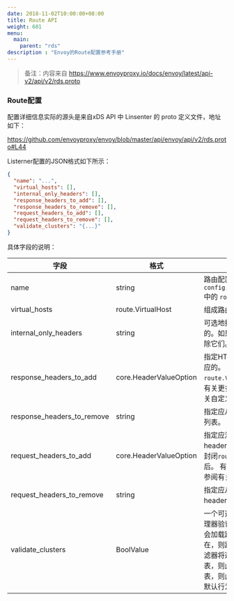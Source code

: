```yaml
---
date: 2018-11-02T10:00:00+08:00
title: Route API
weight: 601
menu:
  main:
    parent: "rds"
description : "Envoy的Route配置参考手册"
---
```


> 备注：内容来自 https://www.envoyproxy.io/docs/envoy/latest/api-v2/api/v2/rds.proto

### Route配置

配置详细信息实际的源头是来自xDS API 中 Linsenter 的 proto 定义文件，地址如下：

https://github.com/envoyproxy/envoy/blob/master/api/envoy/api/v2/rds.proto#L44

Listerner配置的JSON格式如下所示：

```json
{
  "name": "...",
  "virtual_hosts": [],
  "internal_only_headers": [],
  "response_headers_to_add": [],
  "response_headers_to_remove": [],
  "request_headers_to_add": [],
  "request_headers_to_remove": [],
  "validate_clusters": "{...}"
}
```

具体字段的说明：

| 字段                       | 格式                   | 说明                                                         |
| -------------------------- | ---------------------- | ------------------------------------------------------------ |
| name                       | string                 | 路由配置的名称。 例如，它可能与 `config.filter.network.http_connection_manager.v2.Rds`中的 `route_config_name` 匹配。 |
| virtual_hosts              | route.VirtualHost      | 组成路由表的一组虚拟主机(virtual host)。                     |
| internal_only_headers      | string                 | 可选地指定 HTTP header 列表，连接管理器将仅视为内部的。如果在外部请求中找到它们，则会在过滤器调用之前清除它们。 有关更多信息，请参阅 `x-envoy-internal` 。 |
| response_headers_to_add    | core.HeaderValueOption | 指定HTTP header列表，以添加到连接管理器编码的每个响应的。 在此级别指定的 header 将应用于来自任何封闭 `route.VirtualHost` 或 `route.RouteAction` 的header之后。 有关更多信息（包括header值语法的详细信息），请参阅有关自定义请求header的文档。 |
| response_headers_to_remove | string                 | 指定应从连接管理器编码的每个响应中删除的HTTP header 列表。   |
| request_headers_to_add     | core.HeaderValueOption | 指定应添加到HTTP连接管理器路由的每个请求的HTTP header 列表。 在此级别指定的 header 将应用于来自任何封闭`route.VirtualHost` 或 `route.RouteAction` 的标头之后。 有关更多信息（包括 header 值语法的详细信息），请参阅有关自定义请求 header 的文档。 |
| request_headers_to_remove  | string                 | 指定应从HTTP连接管理器路由的每个请求中删除的HTTP header 列表。 |
| validate_clusters          | BoolValue              | 一个可选的布尔值，指定路由表引用的集群是否将由集群管理器验证。如果设置为true且路由引用的群集不存在，则不会加载路由表。如果设置为false并且路由引用的集群不存在，则路由表将加载，如果在运行时选择了路由，路由器过滤器将返回404。如果通过`route_config`选项静态定义路由表，则此设置默认为true。如果通过rds选项动态加载路由表，则此设置默认为false。 在某些情况下，用户可能会覆盖默认行为（例如，将CDS与静态路由表一起使用时）。 |




